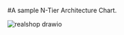 #A sample N-Tier Architecture Chart.



![realshop drawio](https://user-images.githubusercontent.com/5314829/149674017-42ac04b6-7fb4-448e-8caa-c61fe65f36ff.png)
